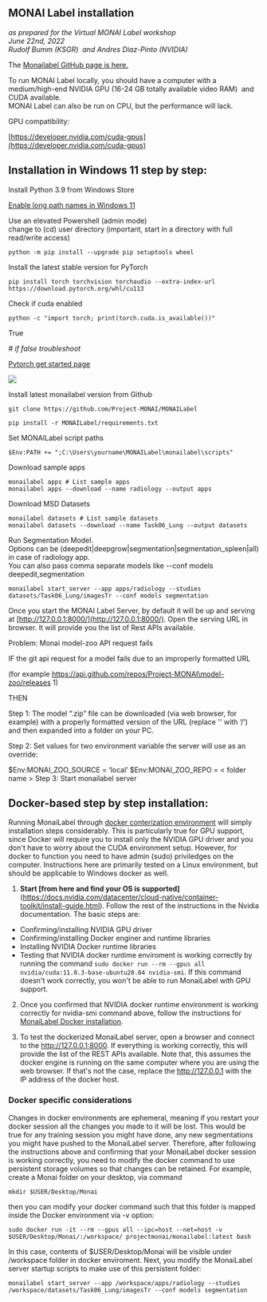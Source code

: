 ## MONAI Label installation 

_as prepared for the Virtual MONAI Label workshop_  
_June 22nd, 2022_  
_Rudolf Bumm (KSGR)  and Andres Diaz-Pinto (NVIDIA)_

The [Monailabel GitHub page is here.](https://github.com/Project-MONAI/MONAILabel)

To run MONAI Label locally, you should have a computer with a medium/high-end NVIDIA GPU (16-24 GB totally available video RAM)  and CUDA available.   
MONAI Label can also be run on CPU, but the performance will lack.  

GPU compatibility:

[https://developer.nvidia.com/cuda-gpus](https://developer.nvidia.com/cuda-gpus)

## Installation in Windows 11 step by step:

Install Python 3.9 from Windows Store

[Enable long path names in Windows 11](https://thegeekpage.com/make-windows-11-accept-file-paths-over-260-characters/)

Use an elevated Powershell (admin mode)   
change to (cd) user directory (important, start in a directory with full read/write access) 

```
python -m pip install --upgrade pip setuptools wheel
```

Install the latest stable version for PyTorch

```
pip install torch torchvision torchaudio --extra-index-url https://download.pytorch.org/whl/cu113
```

Check if cuda enabled

```
python -c "import torch; print(torch.cuda.is_available())"
```

True

_\# if false troubleshoot_

[Pytorch get started page](https://pytorch.org/get-started/locally/)

![](https://lh6.googleusercontent.com/6YITAKuz-Ap3IKQGt_6keytnR62ySZ2H-eSMw5NS7CGb5JYewbqdO_vUEfJP8KaSjliBXx3S8bha71WyYHd-pHu8aphc-CmMoAHoOJcpyp_2b4RVeXzcBYX6wpa2-oifHr-Hkrqcm1S77V75rg)

Install latest monailabel version from Github

```
git clone https://github.com/Project-MONAI/MONAILabel
```

```
pip install -r MONAILabel/requirements.txt
```

Set MONAILabel script paths

```
$Env:PATH += ";C:\Users\yourname\MONAILabel\monailabel\scripts"
```

Download sample apps

```
monailabel apps # List sample apps
monailabel apps --download --name radiology --output apps
```

Download MSD Datasets

```
monailabel datasets # List sample datasets
monailabel datasets --download --name Task06_Lung --output datasets
```

Run Segmentation Model.  
Options can be (deepedit|deepgrow|segmentation|segmentation\_spleen|all) in case of radiology app.  
You can also pass comma separate models like --conf models deepedit,segmentation

```
monailabel start_server --app apps/radiology --studies datasets/Task06_Lung/imagesTr --conf models segmentation
```

Once you start the MONAI Label Server, by default it will be up and serving at [http://127.0.0.1:8000/](http://127.0.0.1:8000/). Open the serving URL in browser. It will provide you the list of Rest APIs available.


Problem: Monai model-zoo API request fails  

IF the git api request for a model fails due to an improperly formatted URL

(for example https://api.github.com/repos/Project-MONAI\model-zoo/releases 1)

THEN

Step 1: The model “.zip” file can be downloaded (via web browser, for example) with a properly formatted version of the URL (replace '' with ‘/’) and then expanded into a folder on your PC.

Step 2: Set values for two environment variable the server will use as an override:

$Env:MONAI_ZOO_SOURCE = ‘local’
$Env:MONAI_ZOO_REPO = < folder name >
Step 3: Start monailabel server



## Docker-based step by step installation:

Running MonaiLabel through [docker conterization environment](https://docs.docker.com/get-started/overview/) will simply installation steps considerably. This is particularly true for GPU support, since Docker will require you to install only the NVIDIA GPU driver and you don't have to worry about the CUDA environment setup. However, for docker to function you need to have admin (sudo) priviledges on the computer. Instructions here are primarily tested on a Linux environment, but should be applicable to Windows docker as well. 

1. __Start [from here and find your OS is supported]__(https://docs.nvidia.com/datacenter/cloud-native/container-toolkit/install-guide.html). Follow the rest of the instructions in the Nvidia documentation. The basic steps are: 
  * Confirming/installing NVIDIA GPU driver
  * Confirming/installing Docker enginer and runtime libraries
  * Installing NVIDIA Docker runtime libraries
  * Testing that NVIDIA docker runtime enviroment is working correctly by running the command `sudo docker run --rm --gpus all nvidia/cuda:11.0.3-base-ubuntu20.04 nvidia-smi`. If this command doesn't work correctly, you won't be able to run MonaiLabel with GPU support. 

2. Once you confirmed that NVIDIA docker runtime environment is working correctly for nvidia-smi command above, follow the instructions for [MonaiLabel Docker installation](https://github.com/Project-MONAI/MONAILabel#docker).

3. To test the dockerized MonaiLabel server, open a browser and connect to the http://127.0.0.1:8000. If everything is working correctly, this will provide the list of the REST APIs available. Note that, this assumes the docker engine is running on the same computer where you are using the web browser. If that's not the case, replace the http://127.0.0.1 with the IP address of the docker host.

### Docker specific considerations
Changes in docker environments are ephemeral, meaning if you restart your docker session all the changes you made to it will be lost. This would be true for any training session you might have done, any new segmentations you might have pushed to the MonaiLabel server. Therefore, after following the instructions above and confirming that your MonaiLabel docker session is working correctly, you need to modify the docker command to use persistent storage volumes so that changes can be retained. For example, create a Monai folder on your desktop, via command

```
mkdir $USER/Desktop/Monai
```
then you can modify your docker command such that this folder is mapped inside the Docker environment via -v option:

`sudo docker run -it --rm --gpus all --ipc=host --net=host -v $USER/Desktop/Monai/:/workspace/ projectmonai/monailabel:latest bash`

In this case, contents of $USER/Desktop/Monai will be visible under /workspace folder in docker enviroment. Next, you modify the MonaiLabel server startup scripts to make use of this persistent folder:

```
monailabel start_server --app /workspace/apps/radiology --studies /workspace/datasets/Task06_Lung/imagesTr --conf models segmentation
```
